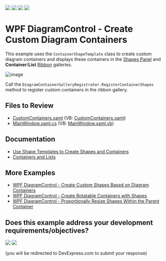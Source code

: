 <!-- default badges list -->
![](https://img.shields.io/endpoint?url=https://codecentral.devexpress.com/api/v1/VersionRange/128585213/22.2.2%2B)
[![](https://img.shields.io/badge/Open_in_DevExpress_Support_Center-FF7200?style=flat-square&logo=DevExpress&logoColor=white)](https://supportcenter.devexpress.com/ticket/details/T466430)
[![](https://img.shields.io/badge/📖_How_to_use_DevExpress_Examples-e9f6fc?style=flat-square)](https://docs.devexpress.com/GeneralInformation/403183)
[![](https://img.shields.io/badge/💬_Leave_Feedback-feecdd?style=flat-square)](#does-this-example-address-your-development-requirementsobjectives)
<!-- default badges end -->

# WPF DiagramControl - Create Custom Diagram Containers

This example uses the `ContainerShapeTemplate` class to create custom diagram containers and displays these containers in the [Shapes Panel](https://docs.devexpress.com/WPF/116504/controls-and-libraries/diagram-control/diagram-designer-control/shapes-panel) and **Container**/**List** [Ribbon](https://docs.devexpress.com/WPF/116507/controls-and-libraries/diagram-control/diagram-designer-control/ribbon) galleries.

![image](https://github.com/DevExpress-Examples/wpf-diagram-create-custom-diagram-containers/assets/65009440/9440ef5a-97b3-4cbf-bfd0-f000b7918b41)

Call the `DiagramContainerGalleryRegistrator.RegisterContainerShapes` method to register custom containers in the ribbon gallery.

## Files to Review

* [CustomContainers.xaml](./CS/DXDiagram.CreateCustomContainers/CustomContainers.xaml) (VB: [CustomContainers.xaml](./VB/DXDiagram.CreateCustomContainers/CustomContainers.xaml))
* [MainWindow.xaml.cs](./CS/DXDiagram.CreateCustomContainers/MainWindow.xaml.cs) (VB: [MainWindow.xaml.vb](./VB/DXDiagram.CreateCustomContainers/MainWindow.xaml.vb))

## Documentation

* [Use Shape Templates to Create Shapes and Containers](https://docs.devexpress.com/WPF/117037/controls-and-libraries/diagram-control/diagram-items/creating-shapes-and-containers-using-shape-templates)
* [Containers and Lists](https://docs.devexpress.com/WPF/117205/controls-and-libraries/diagram-control/diagram-items/containers)

## More Examples

* [WPF DiagramControl - Create Custom Shapes Based on Diagram Containers](https://github.com/DevExpress-Examples/wpf-diagram-create-custom-shapes-based-on-diagram-containers)
* [WPF DiagramControl - Create Rotatable Containers with Shapes](https://github.com/DevExpress-Examples/wpf-diagram-create-rotatable-containers-with-shapes)
* [WPF DiagramControl - Proportionally Resize Shapes Within the Parent Container](https://github.com/DevExpress-Examples/wpf-diagram-proportionally-resize-shapes-within-container)
<!-- feedback -->
## Does this example address your development requirements/objectives?

[<img src="https://www.devexpress.com/support/examples/i/yes-button.svg"/>](https://www.devexpress.com/support/examples/survey.xml?utm_source=github&utm_campaign=wpf-diagram-create-custom-diagram-containers&~~~was_helpful=yes) [<img src="https://www.devexpress.com/support/examples/i/no-button.svg"/>](https://www.devexpress.com/support/examples/survey.xml?utm_source=github&utm_campaign=wpf-diagram-create-custom-diagram-containers&~~~was_helpful=no)

(you will be redirected to DevExpress.com to submit your response)
<!-- feedback end -->
